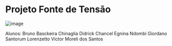 # Projeto Fonte de Tensão
![image](https://github.com/brunobchinaglia/Projeto-Eletronica/assets/124844938/fc247f40-ff31-4527-99b2-dd3b5b6fd9e1)



Alunos:
Bruno Basckeira Chinaglia
Didrick Chancel Egnina Ndombi
Giordano Santorum Lorenzetto
Victor Moreli dos Santos
